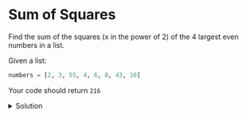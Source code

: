 # Sum of Squares

Find the sum of the squares (x in the power of 2) of the 4 largest even numbers in a list.

Given a list:

```python
numbers = [2, 3, 55, 4, 6, 8, 43, 10]
```
Your code should return `216`

<details>
<summary>Solution</summary>
<div> 

```python
def get_sum_of_squares(numbers):
    four_largest_even = sorted([x for x in numbers if x%2 == 0])[-4:]
    squares = [x**2 for x in four_largest_even]
    return sum(squares)    


assert(get_sum_of_squares([2,3,55,4,6,8,43,10]) == 216)
assert(get_sum_of_squares([-2,-3,-55,-4,-6,-8,-10]) == 120) 
print(get_sum_of_squares([2,33,43,46,57,83,64,78,24,98,52,77,22]))

```
</div>
</details>
